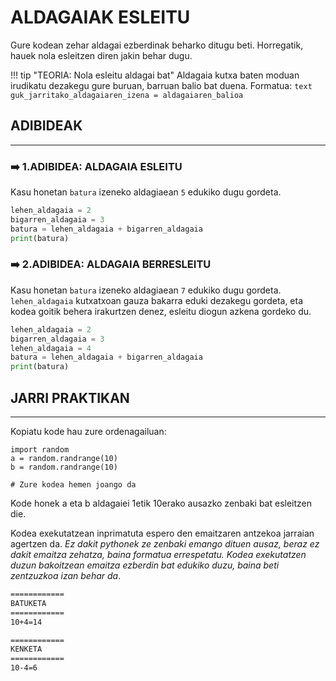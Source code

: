 # ALDAGAIAK ESLEITU

Gure kodean zehar aldagai ezberdinak beharko ditugu beti. Horregatik, hauek nola esleitzen diren jakin behar dugu. 

!!! tip "TEORIA: Nola esleitu aldagai bat"
    Aldagaia kutxa baten moduan irudikatu dezakegu gure buruan, barruan balio bat duena. Formatua:
    ```text
    guk_jarritako_aldagaiaren_izena = aldagaiaren_balioa
    ```
## ADIBIDEAK
<hr>

### :arrow_right: 1.ADIBIDEA: ALDAGAIA ESLEITU

Kasu honetan `batura` izeneko aldagiaean `5` edukiko dugu gordeta.
```python title="aldagaien_esleipena.py"
lehen_aldagaia = 2
bigarren_aldagaia = 3
batura = lehen_aldagaia + bigarren_aldagaia
print(batura)
```

### :arrow_right: 2.ADIBIDEA: ALDAGAIA BERRESLEITU

Kasu honetan `batura` izeneko aldagiaean `7` edukiko dugu gordeta.
`lehen_aldagaia` kutxatxoan gauza bakarra eduki dezakegu gordeta, eta kodea goitik
behera irakurtzen denez, esleitu diogun azkena gordeko du. 
```python title="aldagaien_berresleipena.py"
lehen_aldagaia = 2
bigarren_aldagaia = 3
lehen_aldagaia = 4
batura = lehen_aldagaia + bigarren_aldagaia
print(batura)
```

## JARRI PRAKTIKAN
<hr>

Kopiatu kode hau zure ordenagailuan:

```text
import random
a = random.randrange(10)
b = random.randrange(10)

# Zure kodea hemen joango da

```
Kode honek a eta b aldagaiei 1etik 10erako ausazko zenbaki bat esleitzen die.


Kodea exekutatzean inprimatuta espero den emaitzaren antzekoa jarraian agertzen da. *Ez dakit pythonek ze zenbaki emango dituen ausaz, beraz ez dakit emaitza zehatza, baina formatua errespetatu. Kodea exekutatzen duzun bakoitzean emaitza ezberdin bat edukiko duzu, baina beti zentzuzkoa izan behar da*. 

```sh
============
BATUKETA
============
10+4=14

============
KENKETA
============
10-4=6

```
